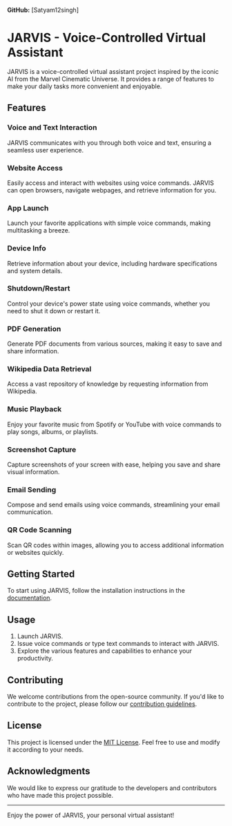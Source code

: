 **GitHub:** [Satyam12singh]
# JARVIS - Voice-Controlled Virtual Assistant
JARVIS is a voice-controlled virtual assistant project inspired by the iconic AI from the Marvel Cinematic Universe. It provides a range of features to make your daily tasks more convenient and enjoyable.

## Features

### Voice and Text Interaction

JARVIS communicates with you through both voice and text, ensuring a seamless user experience.

### Website Access

Easily access and interact with websites using voice commands. JARVIS can open browsers, navigate webpages, and retrieve information for you.

### App Launch

Launch your favorite applications with simple voice commands, making multitasking a breeze.

### Device Info

Retrieve information about your device, including hardware specifications and system details.

### Shutdown/Restart

Control your device's power state using voice commands, whether you need to shut it down or restart it.

### PDF Generation

Generate PDF documents from various sources, making it easy to save and share information.

### Wikipedia Data Retrieval

Access a vast repository of knowledge by requesting information from Wikipedia.

### Music Playback

Enjoy your favorite music from Spotify or YouTube with voice commands to play songs, albums, or playlists.

### Screenshot Capture

Capture screenshots of your screen with ease, helping you save and share visual information.

### Email Sending

Compose and send emails using voice commands, streamlining your email communication.

### QR Code Scanning

Scan QR codes within images, allowing you to access additional information or websites quickly.

## Getting Started

To start using JARVIS, follow the installation instructions in the [documentation](link-to-documentation).

## Usage

1. Launch JARVIS.
2. Issue voice commands or type text commands to interact with JARVIS.
3. Explore the various features and capabilities to enhance your productivity.

## Contributing

We welcome contributions from the open-source community. If you'd like to contribute to the project, please follow our [contribution guidelines](link-to-contribution-guidelines).

## License

This project is licensed under the [MIT License](link-to-license). Feel free to use and modify it according to your needs.

## Acknowledgments

We would like to express our gratitude to the developers and contributors who have made this project possible.

---

Enjoy the power of JARVIS, your personal virtual assistant!
